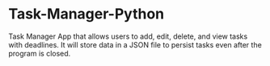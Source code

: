 # Task-Manager-Python
Task Manager App that allows users to add, edit, delete, and view tasks with deadlines. It will store data in a JSON file to persist tasks even after the program is closed.
